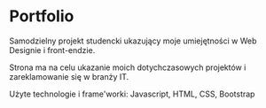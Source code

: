 # Portfolio

Samodzielny projekt studencki ukazujący moje umiejętności w Web Designie i front-endzie.

Strona ma na celu ukazanie moich dotychczasowych projektów i zareklamowanie się w branży IT.

Użyte technologie i frame'worki: Javascript, HTML, CSS, Bootstrap
